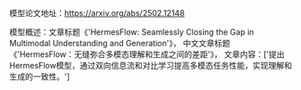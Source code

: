 模型论文地址：https://arxiv.org/abs/2502.12148

模型概述：文章标题《'HermesFlow: Seamlessly Closing the Gap in Multimodal Understanding and Generation'》，
中文文章标题《'HermesFlow：无缝弥合多模态理解和生成之间的差距'》，
文章内容：['提出HermesFlow模型，通过双向信息流和对比学习提高多模态任务性能，实现理解和生成的一致性。']
